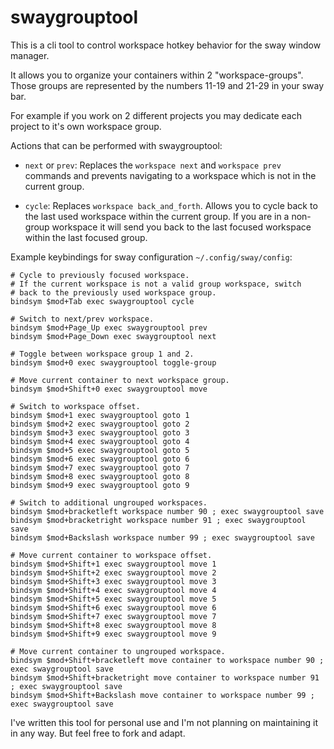 # swaygrouptool

This is a cli tool to control workspace hotkey behavior for the sway window
manager.

It allows you to organize your containers within 2 "workspace-groups". Those
groups are represented by the numbers 11-19 and 21-29 in your sway bar.

For example if you work on 2 different projects you may dedicate each project
to it's own workspace group.

Actions that can be performed with swaygrouptool:

- `next` or `prev`: Replaces the `workspace next` and `workspace prev` commands
and prevents navigating to a workspace which is not in the current group.

- `cycle`: Replaces `workspace back_and_forth`. Allows you to cycle back to the
last used workspace within the current group. If you are in a non-group
workspace it will send you back to the last focused workspace within the last
focused group.

Example keybindings for sway configuration `~/.config/sway/config`:

```
# Cycle to previously focused workspace.
# If the current workspace is not a valid group workspace, switch
# back to the previously used workspace group.
bindsym $mod+Tab exec swaygrouptool cycle

# Switch to next/prev workspace.
bindsym $mod+Page_Up exec swaygrouptool prev
bindsym $mod+Page_Down exec swaygrouptool next

# Toggle between workspace group 1 and 2.
bindsym $mod+0 exec swaygrouptool toggle-group

# Move current container to next workspace group.
bindsym $mod+Shift+0 exec swaygrouptool move

# Switch to workspace offset.
bindsym $mod+1 exec swaygrouptool goto 1
bindsym $mod+2 exec swaygrouptool goto 2
bindsym $mod+3 exec swaygrouptool goto 3
bindsym $mod+4 exec swaygrouptool goto 4
bindsym $mod+5 exec swaygrouptool goto 5
bindsym $mod+6 exec swaygrouptool goto 6
bindsym $mod+7 exec swaygrouptool goto 7
bindsym $mod+8 exec swaygrouptool goto 8
bindsym $mod+9 exec swaygrouptool goto 9

# Switch to additional ungrouped workspaces.
bindsym $mod+bracketleft workspace number 90 ; exec swaygrouptool save
bindsym $mod+bracketright workspace number 91 ; exec swaygrouptool save
bindsym $mod+Backslash workspace number 99 ; exec swaygrouptool save

# Move current container to workspace offset.
bindsym $mod+Shift+1 exec swaygrouptool move 1
bindsym $mod+Shift+2 exec swaygrouptool move 2
bindsym $mod+Shift+3 exec swaygrouptool move 3
bindsym $mod+Shift+4 exec swaygrouptool move 4
bindsym $mod+Shift+5 exec swaygrouptool move 5
bindsym $mod+Shift+6 exec swaygrouptool move 6
bindsym $mod+Shift+7 exec swaygrouptool move 7
bindsym $mod+Shift+8 exec swaygrouptool move 8
bindsym $mod+Shift+9 exec swaygrouptool move 9

# Move current container to ungrouped workspace.
bindsym $mod+Shift+bracketleft move container to workspace number 90 ; exec swaygrouptool save
bindsym $mod+Shift+bracketright move container to workspace number 91 ; exec swaygrouptool save
bindsym $mod+Shift+Backslash move container to workspace number 99 ; exec swaygrouptool save
```

I've written this tool for personal use and I'm not planning on maintaining it
in any way. But feel free to fork and adapt.
